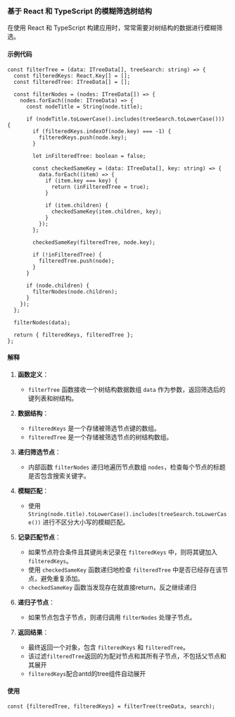 ### 基于 React 和 TypeScript 的模糊筛选树结构

在使用 React 和 TypeScript 构建应用时，常常需要对树结构的数据进行模糊筛选。

#### 示例代码

```tsx
const filterTree = (data: ITreeData[], treeSearch: string) => {
  const filteredKeys: React.Key[] = [];
  const filteredTree: ITreeData[] = [];

  const filterNodes = (nodes: ITreeData[]) => {
    nodes.forEach((node: ITreeData) => {
      const nodeTitle = String(node.title);

      if (nodeTitle.toLowerCase().includes(treeSearch.toLowerCase())) {
        if (filteredKeys.indexOf(node.key) === -1) {
          filteredKeys.push(node.key);
        }

        let inFilteredTree: boolean = false;

        const checkedSameKey = (data: ITreeData[], key: string) => {
          data.forEach((item) => {
            if (item.key === key) {
              return (inFilteredTree = true);
            }

            if (item.children) {
              checkedSameKey(item.children, key);
            }
          });
        };

        checkedSameKey(filteredTree, node.key);

        if (!inFilteredTree) {
          filteredTree.push(node);
        }
      }

      if (node.children) {
        filterNodes(node.children);
      }
    });
  };

  filterNodes(data);

  return { filteredKeys, filteredTree };
};
```

#### 解释

1. **函数定义**：
   - `filterTree` 函数接收一个树结构数据数组 `data` 作为参数，返回筛选后的键列表和树结构。

2. **数据结构**：
   - `filteredKeys` 是一个存储被筛选节点键的数组。
   - `filteredTree` 是一个存储被筛选节点的树结构数组。

3. **递归筛选节点**：
   - 内部函数 `filterNodes` 递归地遍历节点数组 `nodes`，检查每个节点的标题是否包含搜索关键字。

4. **模糊匹配**：
   - 使用 `String(node.title).toLowerCase().includes(treeSearch.toLowerCase())` 进行不区分大小写的模糊匹配。

5. **记录匹配节点**：
   - 如果节点符合条件且其键尚未记录在 `filteredKeys` 中，则将其键加入 `filteredKeys`。
   - 使用 `checkedSameKey` 函数递归地检查 `filteredTree` 中是否已经存在该节点，避免重复添加。
   -  `checkedSameKey` 函数当发现存在就直接return，反之继续递归
   
6. **递归子节点**：
   - 如果节点包含子节点，则递归调用 `filterNodes` 处理子节点。

7. **返回结果**：
   - 最终返回一个对象，包含 `filteredKeys` 和 `filteredTree`。
   - 该过滤`filteredTree`返回的为配对节点和其所有子节点，不包括父节点和其展开
   - `filteredKeys`配合antd的tree组件自动展开

#### 使用

```
const {filteredTree, filteredKeys} = filterTree(treeData, search);
```

